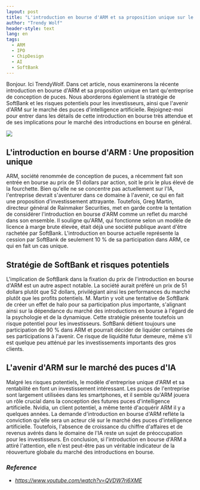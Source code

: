 ```yaml
---
layout: post
title: "L'introduction en bourse d'ARM et sa proposition unique sur le marché de la conception de puces"
author: "Trendy Wolf"
header-style: text
lang: en
tags:
  - ARM
  - IPO
  - ChipDesign
  - AI
  - SoftBank
---
```


Bonjour. Ici TrendyWolf. Dans cet article, nous examinerons la récente introduction en bourse d'ARM et sa proposition unique en tant qu'entreprise de conception de puces. Nous aborderons également la stratégie de SoftBank et les risques potentiels pour les investisseurs, ainsi que l'avenir d'ARM sur le marché des puces d'intelligence artificielle. Rejoignez-moi pour entrer dans les détails de cette introduction en bourse très attendue et de ses implications pour le marché des introductions en bourse en général.

<img
    src="https://i.ytimg.com/vi/QVDW7ri6XME/hqdefault.jpg"
/>


## L'introduction en bourse d'ARM : Une proposition unique
ARM, société renommée de conception de puces, a récemment fait son entrée en bourse au prix de 51 dollars par action, soit le prix le plus élevé de la fourchette. Bien qu'elle ne se concentre pas actuellement sur l'IA, l'entreprise devrait s'aventurer dans ce domaine à l'avenir, ce qui en fait une proposition d'investissement attrayante. Toutefois, Greg Martin, directeur général de Rainmaker Securities, met en garde contre la tentation de considérer l'introduction en bourse d'ARM comme un reflet du marché dans son ensemble. Il souligne qu'ARM, qui fonctionne selon un modèle de licence à marge brute élevée, était déjà une société publique avant d'être rachetée par SoftBank. L'introduction en bourse actuelle représente la cession par SoftBank de seulement 10 % de sa participation dans ARM, ce qui en fait un cas unique.

## Stratégie de SoftBank et risques potentiels
L'implication de SoftBank dans la fixation du prix de l'introduction en bourse d'ARM est un autre aspect notable. La société aurait préféré un prix de 51 dollars plutôt que 52 dollars, privilégiant ainsi les performances du marché plutôt que les profits potentiels. M. Martin y voit une tentative de SoftBank de créer un effet de halo pour sa participation plus importante, s'alignant ainsi sur la dépendance du marché des introductions en bourse à l'égard de la psychologie et de la dynamique. Cette stratégie présente toutefois un risque potentiel pour les investisseurs. SoftBank détient toujours une participation de 90 % dans ARM et pourrait décider de liquider certaines de ses participations à l'avenir. Ce risque de liquidité futur demeure, même s'il est quelque peu atténué par les investissements importants des gros clients.

## L'avenir d'ARM sur le marché des puces d'IA
Malgré les risques potentiels, le modèle d'entreprise unique d'ARM et sa rentabilité en font un investissement intéressant. Les puces de l'entreprise sont largement utilisées dans les smartphones, et il semble qu'ARM jouera un rôle crucial dans la conception des futures puces d'intelligence artificielle. Nvidia, un client potentiel, a même tenté d'acquérir ARM il y a quelques années. La demande d'introduction en bourse d'ARM reflète la conviction qu'elle sera un acteur clé sur le marché des puces d'intelligence artificielle. Toutefois, l'absence de croissance du chiffre d'affaires et de revenus avérés dans le domaine de l'IA reste un sujet de préoccupation pour les investisseurs. En conclusion, si l'introduction en bourse d'ARM a attiré l'attention, elle n'est peut-être pas un véritable indicateur de la réouverture globale du marché des introductions en bourse.


### _Reference_
- _https://www.youtube.com/watch?v=QVDW7ri6XME_

